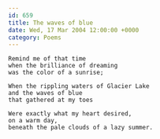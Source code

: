 ```yaml
---
id: 659
title: The waves of blue
date: Wed, 17 Mar 2004 12:00:00 +0000
category: Poems
---
```


    Remind me of that time  
    when the brilliance of dreaming  
    was the color of a sunrise;

    When the rippling waters of Glacier Lake  
    and the waves of blue  
    that gathered at my toes

    Were exactly what my heart desired,  
    on a warm day,  
    beneath the pale clouds of a lazy summer.


